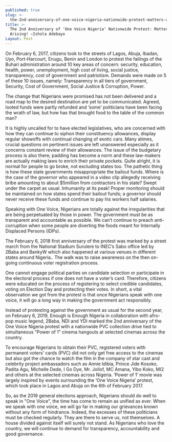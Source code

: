```yaml
---
published: true
slug: >-
  the-2nd-anniversary-of-one-voice-nigeria-nationwide-protest-matters-arising–ishola-adebayo
title: >-
  The 2nd Anniversary of 'One Voice Nigeria' Nationwide Protest: Matters
  Arising! –Ishola Adebayo
Layout: Post
---
```

On February 6, 2017, citizens took to the streets of Lagos, Abuja, Ibadan, Uyo, Port-Harcourt, Enugu, Benin and London to protest the failings of the Buhari administration around 10 key areas of concern: security, education, health, power, unemployment, high cost of living, social justice, transparency, cost of government and patriotism. Demands were made on 5 of these 10 issues, namely: Transparency in all tiers of government, Security, Cost of Government, Social Justice & Corruption, Power. 

The change that Nigerians were promised has not been delivered and a road map to the desired destination are yet to be communicated. Agreed, looted funds were partly refunded and ‘some’ politicians have been facing the wrath of law, but how has that brought food to the table of the common man?

It is highly uncalled for to have elected legislatives, who are concerned with how they can continue to siphon their constituency allowances, display regular showoffs with continual changing of exotic cars. Many atimes, crucial questions on pertinent issues are left unanswered especially as it concerns constant review of their allowances. The issue of the budgetary process is also there; padding has become a norm and these law-makers are actually making laws to enrich their private pockets. Quite alright, it is normal for people to go broke, not excluding states too. The pathetic thing is how these state governments misappropriate the bailout funds. Where is the case of the governor who appeared in a video clip allegedly receiving bribe amounting to about $5million from contractors in his state? Swept under the carpet as usual. Inhumanity at its peak! Proper monitoring should be maintained on how states spend their bailout funds; a governor should never receive these funds and continue to pay his workers half salaries.

Speaking with One Voice, Nigerians are totally against the irregularities that are being perpetuated by those in power. The government must be as transparent and accountable as possible. We can’t continue to preach anti-corruption when some people are diverting the foods meant for Internally Displaced Persons (IDPs).

The February 6, 2018 first anniversary of the protest was marked by a street march from the National Stadium Surulere to INEC’s Sabo office led by 2Baba and BankyW which also happened at various venues in different states around Nigeria.. The walk was to raise awareness on the then on-going continuous voter registration process.

One cannot engage political parties on candidate selection or participate in the electoral process if one does not have a voter’s card. Therefore, citizens were educated on the process of registering to select credible candidates, voting on Election Day and protecting their votes. In short, a vital observation we got from the protest is that once Nigerians speak with one voice, it will go a long way in making the government act responsibly.

Instead of protesting against the government as usual for the second year, on February 6, 2019, Enough is Enough Nigeria in collaboration with afro-pop music legend, 2Baba, NDI and YDI marked the 2nd anniversary of the One Voice Nigeria protest with a nationwide PVC collection drive tied to simultaneous “Power of 1” cinema hangouts at selected cinemas across the country. 

To encourage Nigerians to obtain their PVC, registered voters with permanent voters’ cards (PVC) did not only get free access to the cinemas but also got the chance to watch the film in the company of star cast and celebrity project ambassadors such as Annie Idibia, Prince Jide Kosoko, Padita Agu, Michelle Dede, I Go Dye, Mr. Jollof, MC Amana, Yibo Koko, MI2 and others at the selected cinemas across Nigeria. 
‘Power of 1’ movie was largely inspired by events surrounding the ‘One Voice Nigeria’ protest, which took place in Lagos and Abuja on the 6th of February 2017.

So, as the 2019 general elections approach, Nigerians should do well to speak in "One Voice", the time has come to remain as unified as ever. When we speak with one voice, we will go far in making our grievances known without any form of hindrance. Indeed, the excesses of these politicians must be checked regularly. They are there to serve us, not themselves. A house divided against itself will surely not stand. As Nigerians who love the country, we will continue to demand for transparency, accountability and good governance.

